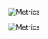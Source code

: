 <!-- If you're using "master" as default branch -->
![Metrics](https://github.com/my-github-user/Nandu-Chandran/blob/master/github-metrics.svg)
<!-- If you're using "main" as default branch -->
![Metrics](https://github.com/my-github-user/Nandu-Chandran/blob/main/github-metrics.svg)

